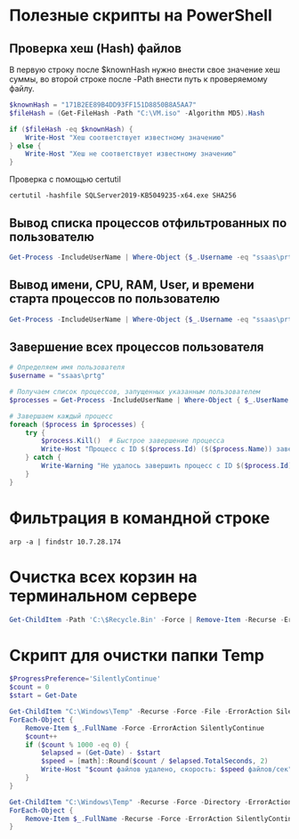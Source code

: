# Полезные скрипты на PowerShell

## Проверка хеш (Hash) файлов
В первую строку после $knownHash нужно внести свое значение хеш суммы, во второй строке после -Path внести путь к проверяемому файлу. 
``` powershell linenums="1"
$knownHash = "171B2EE89B4DD93FF151D8850B8A5AA7"
$fileHash = (Get-FileHash -Path "C:\VM.iso" -Algorithm MD5).Hash

if ($fileHash -eq $knownHash) {
    Write-Host "Хеш соответствует известному значению"
} else {
    Write-Host "Хеш не соответствует известному значению"
}

```
Проверка с помощью certutil
```
certutil -hashfile SQLServer2019-KB5049235-x64.exe SHA256
```
## Вывод списка процессов отфильтрованных по пользователю
``` powershell linenums="1"
Get-Process -IncludeUserName | Where-Object {$_.Username -eq "ssaas\prtg"}
```
## Вывод имени, CPU, RAM, User, и времени старта процессов по пользователю
``` powershell linenums="1"
Get-Process -IncludeUserName | Where-Object {$_.Username -eq "ssaas\prtg"} | Select-Object name, CPU, WS, Username, StartTime | ft -a
```
## Завершение всех процессов пользователя
``` powershell linenums="1"
# Определяем имя пользователя
$username = "ssaas\prtg"

# Получаем список процессов, запущенных указанным пользователем
$processes = Get-Process -IncludeUserName | Where-Object { $_.UserName -eq $username }

# Завершаем каждый процесс
foreach ($process in $processes) {
    try {
        $process.Kill()  # Быстрое завершение процесса
        Write-Host "Процесс с ID $($process.Id) ($($process.Name)) завершён."
    } catch {
        Write-Warning "Не удалось завершить процесс с ID $($process.Id) ($($process.Name)): $_"
    }
}
```
# Фильтрация в командной строке
```
arp -a | findstr 10.7.28.174
```

# Очистка всех корзин на  терминальном сервере
``` powershell linenums="1"
Get-ChildItem -Path 'C:\$Recycle.Bin' -Force | Remove-Item -Recurse -ErrorAction SilentlyContinue
```

# Скрипт для очистки папки Temp
``` powershell linenums="1"
$ProgressPreference='SilentlyContinue'
$count = 0
$start = Get-Date

Get-ChildItem "C:\Windows\Temp" -Recurse -Force -File -ErrorAction SilentlyContinue |
ForEach-Object {
    Remove-Item $_.FullName -Force -ErrorAction SilentlyContinue
    $count++
    if ($count % 1000 -eq 0) {
        $elapsed = (Get-Date) - $start
        $speed = [math]::Round($count / $elapsed.TotalSeconds, 2)
        Write-Host "$count файлов удалено, скорость: $speed файлов/сек"
    }
}

Get-ChildItem "C:\Windows\Temp" -Recurse -Force -Directory -ErrorAction SilentlyContinue |
ForEach-Object {
    Remove-Item $_.FullName -Recurse -Force -ErrorAction SilentlyContinue
}
```
